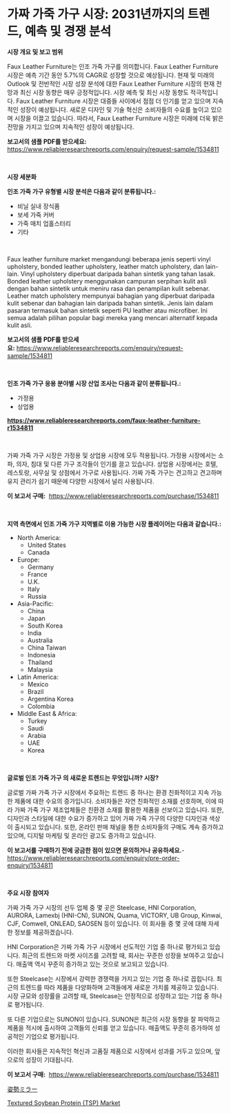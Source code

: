 <p><h1>가짜 가죽 가구 시장: 2031년까지의 트렌드, 예측 및 경쟁 분석</h1></p><p><strong>시장 개요 및 보고 범위</strong></p>
<p><p>Faux Leather Furniture는 인조 가죽 가구를 의미합니다. Faux Leather Furniture 시장은 예측 기간 동안 5.7%의 CAGR로 성장할 것으로 예상됩니다. 현재 및 미래의 Outlook 및 전반적인 시장 성장 분석에 대한 Faux Leather Furniture 시장의 현재 전망과 최신 시장 동향은 매우 긍정적입니다. 시장 예측 및 최신 시장 동향도 적극적입니다. Faux Leather Furniture 시장은 대중들 사이에서 점점 더 인기를 얻고 있으며 지속적인 성장이 예상됩니다. 새로운 디자인 및 기술 혁신은 소비자들의 수요를 높이고 있으며 시장을 이끌고 있습니다. 따라서, Faux Leather Furniture 시장은 미래에 더욱 밝은 전망을 가지고 있으며 지속적인 성장이 예상됩니다.</p></p>
<p><strong>보고서의 샘플 PDF를 받으세요:</strong> <a href="https://www.reliableresearchreports.com/enquiry/request-sample/1534811">https://www.reliableresearchreports.com/enquiry/request-sample/1534811</a></p>
<p>&nbsp;</p>
<p><strong>시장 세분화</strong></p>
<p><strong>인조 가죽 가구 유형별 시장 분석은 다음과 같이 분류됩니다.:</strong></p>
<p><ul><li>비닐 실내 장식품</li><li>보세 가죽 커버</li><li>가죽 매치 업홀스터리</li><li>기타</li></ul></p>
<p>&nbsp;</p>
<p><p>Faux leather furniture market mengandungi beberapa jenis seperti vinyl upholstery, bonded leather upholstery, leather match upholstery, dan lain-lain. Vinyl upholstery diperbuat daripada bahan sintetik yang tahan lasak. Bonded leather upholstery menggunakan campuran serpihan kulit asli dengan bahan sintetik untuk meniru rasa dan penampilan kulit sebenar. Leather match upholstery mempunyai bahagian yang diperbuat daripada kulit sebenar dan bahagian lain daripada bahan sintetik. Jenis lain dalam pasaran termasuk bahan sintetik seperti PU leather atau microfiber. Ini semua adalah pilihan popular bagi mereka yang mencari alternatif kepada kulit asli.</p></p>
<p><strong>보고서의 샘플 PDF를 받으세요:</strong>&nbsp;<a href="https://www.reliableresearchreports.com/enquiry/request-sample/1534811">https://www.reliableresearchreports.com/enquiry/request-sample/1534811</a></p>
<p>&nbsp;</p>
<p><strong> 인조 가죽 가구 응용 분야별 시장 산업 조사는 다음과 같이 분류됩니다.:</strong></p>
<p><ul><li>가정용</li><li>상업용</li></ul></p>
<p><strong><a href="https://www.reliableresearchreports.com/faux-leather-furniture-r1534811">https://www.reliableresearchreports.com/faux-leather-furniture-r1534811</a></strong></p>
<p>&nbsp;</p>
<p><p>가짜 가죽 가구 시장은 가정용 및 상업용 시장에 모두 적용됩니다. 가정용 시장에서는 소파, 의자, 침대 및 다른 가구 조각들이 인기를 끌고 있습니다. 상업용 시장에서는 호텔, 레스토랑, 사무실 및 상점에서 가구로 사용됩니다. 가짜 가죽 가구는 견고하고 견고하며 유지 관리가 쉽기 때문에 다양한 시장에서 널리 사용됩니다.</p></p>
<p><strong>이 보고서 구매:</strong>&nbsp; <a href="https://www.reliableresearchreports.com/purchase/1534811">https://www.reliableresearchreports.com/purchase/1534811</a></p>
<p>&nbsp;</p>
<p><strong>지역 측면에서 인조 가죽 가구 지역별로 이용 가능한 시장 플레이어는 다음과 같습니다.:</strong></p>
<p><ul>
    <li>
        North America:
        <ul>
            <li>United States</li>
            <li>Canada</li>
        </ul>
    </li>
    <li>
        Europe:
        <ul>
            <li>Germany</li>
            <li>France</li>
            <li>U.K.</li>
            <li>Italy</li>
            <li>Russia</li>
        </ul>
    </li>
    <li>
        Asia-Pacific:
        <ul>
            <li>China</li>
            <li>Japan</li>
            <li>South Korea</li>
            <li>India</li>
            <li>Australia</li>
            <li>China Taiwan</li>
            <li>Indonesia</li>
            <li>Thailand</li>
            <li>Malaysia</li>
        </ul>
    </li>
    <li>
        Latin America:
        <ul>
            <li>Mexico</li>
            <li>Brazil</li>
            <li>Argentina Korea</li>
            <li>Colombia</li>
        </ul>
    </li>
    <li>
        Middle East & Africa:
        <ul>
            <li>Turkey</li>
            <li>Saudi</li>
            <li>Arabia</li>
            <li>UAE</li>
            <li>Korea</li>
        </ul>
    </li>
    </ul></p>
<p>&nbsp;</p>
<p><strong>글로벌 인조 가죽 가구 의 새로운 트렌드는 무엇입니까? 시장?</strong></p>
<p><p>글로벌 가짜 가죽 가구 시장에서 주요하는 트렌드 중 하나는 환경 친화적이고 지속 가능한 제품에 대한 수요의 증가입니다. 소비자들은 자연 친화적인 소재를 선호하며, 이에 따라 가짜 가죽 가구 제조업체들은 친환경 소재를 활용한 제품을 선보이고 있습니다. 또한, 디자인과 스타일에 대한 수요가 증가하고 있어 가짜 가죽 가구의 다양한 디자인과 색상이 출시되고 있습니다. 또한, 온라인 판매 채널을 통한 소비자들의 구매도 계속 증가하고 있으며, 디지털 마케팅 및 온라인 광고도 증가하고 있습니다.</p></p>
<p><strong>이 보고서를 구매하기 전에 궁금한 점이 있으면 문의하거나 공유하세요.</strong>- <a href="https://www.reliableresearchreports.com/enquiry/pre-order-enquiry/1534811">https://www.reliableresearchreports.com/enquiry/pre-order-enquiry/1534811</a></p>
<p>&nbsp;</p>
<p><strong>주요 시장 참여자</strong></p>
<p><p>가짜 가죽 가구 시장의 선두 업체 중 몇 곳은 Steelcase, HNI Corporation, AURORA, Lamexbj (HNI-CN), SUNON, Quama, VICTORY, UB Group, Kinwai, CJF, Comwell, ONLEAD, SAOSEN 등이 있습니다. 이 회사들 중 몇 곳에 대해 자세한 정보를 제공하겠습니다. </p><p>HNI Corporation은 가짜 가죽 가구 시장에서 선도적인 기업 중 하나로 평가되고 있습니다. 최근의 트렌드와 마켓 사이즈를 고려할 때, 회사는 꾸준한 성장을 보여주고 있습니다. 매출액 역시 꾸준히 증가하고 있는 것으로 보고되고 있습니다.</p><p>또한 Steelcase는 시장에서 강력한 경쟁력을 가지고 있는 기업 중 하나로 꼽힙니다. 최근의 트렌드를 따라 제품을 다양화하며 고객들에게 새로운 가치를 제공하고 있습니다. 시장 규모와 성장률을 고려할 때, Steelcase는 안정적으로 성장하고 있는 기업 중 하나로 평가됩니다.</p><p>또 다른 기업으로는 SUNON이 있습니다. SUNON은 최근의 시장 동향을 잘 파악하고 제품을 적시에 출시하여 고객들의 신뢰를 얻고 있습니다. 매출액도 꾸준히 증가하여 성공적인 기업으로 평가됩니다.</p><p>이러한 회사들은 지속적인 혁신과 고품질 제품으로 시장에서 성과를 거두고 있으며, 앞으로의 성장이 기대됩니다.</p></p>
<p><strong>이 보고서 구매:</strong>&nbsp;&nbsp;<a href="https://www.reliableresearchreports.com/purchase/1534811">https://www.reliableresearchreports.com/purchase/1534811</a></p>
<p><p><a href="https://github.com/nemesis2824/Market-Research-Report-List-1/blob/main/234657419981.md">姿勢ミラー</a></p><p><a href="https://github.com/nicholepatriciadoylenwnrjr0/Market-Research-Report-List-1/blob/main/textured-soybean-protein-tsp-market.md">Textured Soybean Protein (TSP) Market</a></p></p>